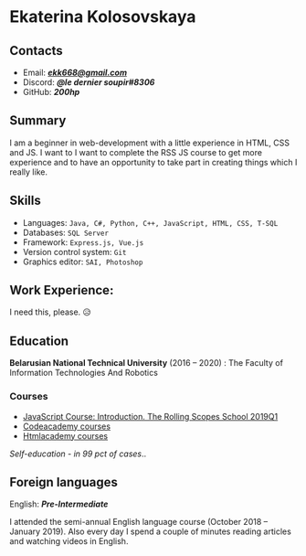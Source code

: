 # Ekaterina Kolosovskaya
## Contacts
* Email: ***ekk668@gmail.com***
* Discord: ***@le dernier soupir#8306***
* GitHub: ***200hp***

## Summary
I am a beginner in web-development with a little experience in HTML, CSS and JS. I want to I want to complete the RSS JS course to get more experience and to have an opportunity to take part in creating things which I really like. 

## Skills
* Languages: ```Java, С#, Python, C++, JavaScript, HTML, CSS, T-SQL```
* Databases: ```SQL Server```
* Framework: ```Express.js, Vue.js```
* Version control system: ```Git```
* Graphics editor: ```SAI, Photoshop```

## Work Experience:
I need this, please. 😥

## Education
**Belarusian National Technical University** (2016 – 2020) : The Faculty of Information Technologies And Robotics
### Courses
* [JavaScript Course: Introduction. The Rolling Scopes School 2019Q1](https://school.rollingscopes.com/)
* [Codeacademy courses](https://www.codecademy.com/users/200hp/achievements)
* [Htmlacademy courses](https://htmlacademy.ru/profile/id1022519/achievements)

 _Self-education -  in 99 pct of cases_..
 
 ## Foreign languages
 English: ***Pre-Intermediate***
 
I attended the semi-annual English language course (October 2018 – January 2019). Also every day I spend a couple of minutes reading articles and watching videos in English.

